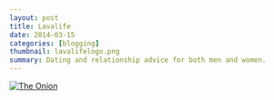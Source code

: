 ```yaml
---
layout: post
title: Lavalife
date: 2014-03-15
categories: [blogging]
thumbnail: lavalifelogo.png
summary: Dating and relationship advice for both men and women.
---
```


<a class="zoom" href="{{ site.url }}/images/theonioncopy.png">
  <img alt="The Onion" src="{{ site.url }}/images/theonioncopy.png"/>
</a>